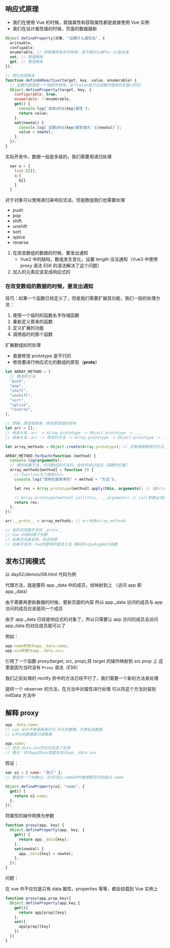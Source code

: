 ## 响应式原理

- 我们在使用 Vue 的时候，赋值属性和获取属性都是直接使用 Vue 实例
- 我们在设计属性值的时候，页面的数据跟新

```js
Object.defineProperty(对象, "设置什么属性名", {
  writeable,
  configable,
  enumerable, // 控制属性是否可枚举，是不是可以被for-in取出来
  set, // 赋值触发
  get, // 取值触发
});
```

```js
// 简化后的版本
function defindeReactive(target, key, value, enumerable) {
  // 函数内部或是一个局部作用域，这个value就只在函数内使用的变量(闭包)
  Object.defineProperty(target, key, {
    configurable: true,
    enumerable: !!enumerable,
    get() {
      console.log(`读取o的${key}属性`);
      return value;
    },
    set(newVal) {
      console.log(`设置o的${key}属性值为：${newVal}`);
      value = newVal;
    },
  });
}
```

实际开发中，数据一般是多级的，我们需要用递归处理

```js
  var o = {
    list:[[]],
    a:{
      b{}
    }
  }
```

对于对象可以使用递归来响应式话，但是数组我们也需要处理

- push
- pop
- shift
- unshift
- sort
- splice
- reverse

1. 在改变数组的数据的时候，要发出通知
   - Vue2 中的缺陷，数组发生变化，设置 length 没法通知（Vue3 中使用 proxy 语法 ES6 的语法解决了这个问题）
2. 加入的元素应该变成响应式的

### 在改变数组的数据的时候，要发出通知

技巧：如果一个函数已经定义了，但是我们需要扩展其功能，我们一般的处理方法：

1. 使用一个临时的函数名字存储函数
2. 重新定义原来的函数
3. 定义扩展的功能
4. 调用临时的那个函数

扩展数组如何处理

- 直接修改 prototype 是不行的
- 修改要进行响应式化的数组的原型（**proto**）

```js
let ARRAY_METHOD = [
  // 数组的方法
  "push",
  "pop",
  "shift",
  "unshift",
  "sort",
  "splice",
  "reverse",
];

// 思路，原型链继承：修改原型链的结构
let arr = [];
// 继承关系：arr -> Array.prototype -> Object.prototype -> ...
// 继承关系：arr -> 改写的方法 -> Array.prototype -> Object.prototype -> ... （优先访问改写的方法）

let array_methods = Object.create(Array.prototype); // 对象继承数组的方法,这里有数组的所有方法

ARRAY_METHOD.forEach(function (method) {
  console.log(arguments);
  // 便利收集方法，访问数组的方法时，会优先经过这边（函数的拦截）
  array_methods[method] = function () {
    // function为了使用this
    console.log("调用的是原来的" + method + "方法");

    let res = Array.prototype[method].apply(this, arguments); // 给Array的方法添加一层拦截，并且附带参数传过去

    // Array.prototype[method].call(this, ...arguments) // call参数必须是真数组，arguments不是真数组
    return res;
  };
});

arr.__proto__ = array_methods; // arr继承array_methods

// 有的浏览器不支持__proto__
// Vue 的源码做了判断
// 如果浏览器支持，则这样做
// 如果不支持，Vue则使用的是混入法 源码中copyAugment函数
```

## 发布订阅模式

以 day02/demos/08.html 代码为例

代理方法，就是要将 app.\_data 中的成员，给映射到上
（访问 app 即 app.\_data）

由于需要再更新数据的时候，更新页面的内容
所以 app.\_data 访问的成员与 app 访问的成员应该是同一个成员

由于 app.\_data 已经是响应式的对象了，所以只需要让 app 访问的成员去访问 app_data 的对应成员就可以了

例如：

```js
app.name转换为app._data.name;
app.xxx转换为app._data.xxx;
```

引用了一个函数 proxy(target, src, prop),将 target 的操作映射到 src.prop 上
这里是因为当时没有 `Proxy` 语法（ES6）

我们之前处理的 rectify 折中的方法已经不行了，我们需要一个新的方法来处理

提供一个 observer 的方法，在方法中对属性进行处理
可以将这个方法封装到 initData 方法中

## 解释 proxy

```js
app._data.name;
// vue 设计不希望直接访问_开头的数据，代表私有数据
// $开头的数据是只读数据

app.name;
// 将对_data.xxx的访问交给了实例
// 重点：访问app的xxx就是在访问app._data.xxx
```

假设：

```js
var o1 = { name: "张三" };
// 要是有一个对象o2，在访问o2.name的时候想要访问的是o1.name

Object.defineProperty(o2, "name", {
  get() {
    return o1.name;
  },
});
```

将属性的操作转换为参数

```js
function proxy(app, key) {
  Object.defineProperty(app, key, {
    get() {
      return app._data[key];
    },
    set(newVal) {
      app._data[key] = newVal;
    },
  });
}
```

问题：

在 vue 中不仅仅是只有 data 属性，properties 等等，都会挂载到 Vue 实例上

```js
function proxy(app,prop,key){
  Object.defineProperty(app,key,{
    get(){
      return app[prop][key]
    },
    set({
      app[prop][key]
    })
  })
}

```
